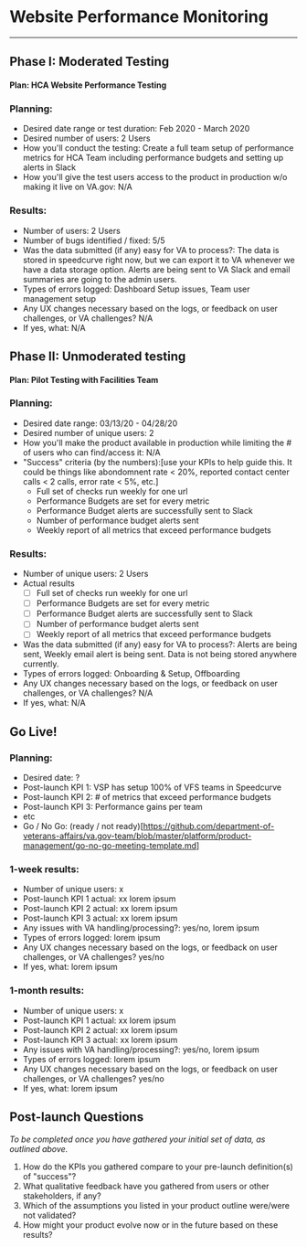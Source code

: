 # Website Performance Monitoring

---
## Phase I: Moderated Testing

#### Plan: HCA Website Performance Testing 
### Planning:
- Desired date range or test duration: Feb 2020 - March 2020
- Desired number of users: 2 Users
- How you'll conduct the testing: Create a full team setup of performance metrics for HCA Team including performance budgets and setting up alerts in Slack
- How you'll give the test users access to the product in production w/o making it live on VA.gov: N/A

### Results:
- Number of users: 2 Users 
- Number of bugs identified / fixed: 5/5
- Was the data submitted (if any) easy for VA to process?: The data is stored in speedcurve right now, but we can export it to VA whenever we have a data storage option. Alerts are being sent to VA Slack and email summaries are going to the admin users.
- Types of errors logged: Dashboard Setup issues, Team user management setup
- Any UX changes necessary based on the logs, or feedback on user challenges, or VA challenges? N/A
- If yes, what: N/A

## Phase II: Unmoderated testing

#### Plan: Pilot Testing with Facilities Team
### Planning:
- Desired date range: 03/13/20 - 04/28/20
- Desired number of unique users: 2
- How you'll make the product available in production while limiting the # of users who can find/access it: N/A
- "Success" criteria (by the numbers):[use your KPIs to help guide this. It could be things like abondomnent rate < 20%, reported contact center calls < 2 calls, error rate < 5%, etc.]
  - Full set of checks run weekly for one url
  - Performance Budgets are set for every metric
  - Performance Budget alerts are successfully sent to Slack
  - Number of performance budget alerts sent
  - Weekly report of all metrics that exceed performance budgets 

### Results:
- Number of unique users: 2 Users
- Actual results
  - [ ] Full set of checks run weekly for one url
  - [ ] Performance Budgets are set for every metric
  - [ ] Performance Budget alerts are successfully sent to Slack
  - [ ] Number of performance budget alerts sent
  - [ ] Weekly report of all metrics that exceed performance budgets 
- Was the data submitted (if any) easy for VA to process?: Alerts are being sent, Weekly email alert is being sent. Data is not being stored anywhere currently.
- Types of errors logged: Onboarding & Setup, Offboarding
- Any UX changes necessary based on the logs, or feedback on user challenges, or VA challenges? N/A
- If yes, what: N/A


## Go Live!

### Planning:
- Desired date: ?
- Post-launch KPI 1: VSP has setup 100% of VFS teams in Speedcurve
- Post-launch KPI 2: # of metrics that exceed performance budgets
- Post-launch KPI 3: Performance gains per team
- etc
- Go / No Go: (ready / not ready)[https://github.com/department-of-veterans-affairs/va.gov-team/blob/master/platform/product-management/go-no-go-meeting-template.md]

### 1-week results:
- Number of unique users: x
- Post-launch KPI 1 actual: xx lorem ipsum
- Post-launch KPI 2 actual: xx lorem ipsum
- Post-launch KPI 3 actual: xx lorem ipsum
- Any issues with VA handling/processing?: yes/no, lorem ipsum
- Types of errors logged: lorem ipsum
- Any UX changes necessary based on the logs, or feedback on user challenges, or VA challenges? yes/no 
- If yes, what: lorem ipsum

### 1-month results:
- Number of unique users: x
- Post-launch KPI 1 actual: xx lorem ipsum
- Post-launch KPI 2 actual: xx lorem ipsum
- Post-launch KPI 3 actual: xx lorem ipsum
- Any issues with VA handling/processing?: yes/no, lorem ipsum
- Types of errors logged: lorem ipsum
- Any UX changes necessary based on the logs, or feedback on user challenges, or VA challenges? yes/no 
- If yes, what: lorem ipsum

## Post-launch Questions 

_To be completed once you have gathered your initial set of data, as outlined above._ 

1. How do the KPIs you gathered compare to your pre-launch definition(s) of "success"?
1. What qualitative feedback have you gathered from users or other stakeholders, if any?
1. Which of the assumptions you listed in your product outline were/were not validated? 
1. How might your product evolve now or in the future based on these results?
